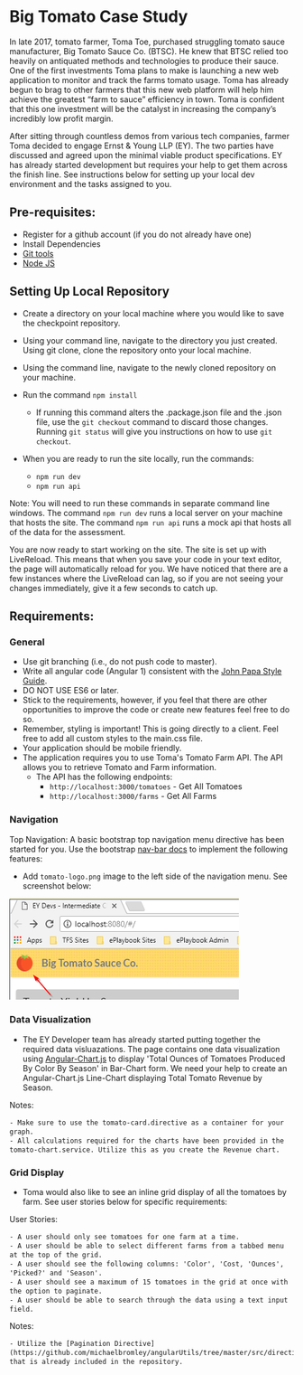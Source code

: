 # Big Tomato Case Study

In late 2017, tomato farmer, Toma Toe, purchased struggling tomato sauce manufacturer, Big Tomato Sauce Co. (BTSC). He knew that BTSC relied too heavily on antiquated methods and technologies to produce their sauce. One of the first investments Toma plans to make is launching a new web application to monitor and track the farms tomato usage. Toma has already begun to brag to other farmers that this new web platform will help him achieve the greatest “farm to sauce” efficiency in town. Toma is confident that this one investment will be the catalyst in increasing the company’s incredibly low profit margin.

After sitting through countless demos from various tech companies, farmer Toma decided to engage Ernst & Young LLP (EY). The two parties have discussed and agreed upon the minimal viable product specifications. EY has already started development but requires your help to get them across the finish line. See instructions below for setting up your local dev environment and the tasks assigned to you. 
 
## Pre-requisites:
  - Register for a  github account (if you do not already have one)
  - Install Dependencies 
  - [Git tools](http://msysgit.github.io/)
  - [Node JS](https://nodejs.org/en/)

## Setting Up Local Repository

  - Create a directory on your local machine where you would like to save the checkpoint repository. 

  - Using your command line, navigate to the directory you just created. Using git clone, clone the repository onto your local machine. 

  - Using the command line, navigate to the newly cloned repository on your machine.

  - Run the command ```npm install```
    - If running this command alters the .package.json file and the .json file, use the ```git checkout``` command to discard those changes. Running ```git status``` will give you instructions on how to use ```git checkout```.

  - When you are ready to run the site locally, run the commands:
	  - ```npm run dev``` 
	  - ```npm run api```

Note: You will need to run these commands in separate command line windows. The command ```npm run dev``` runs a local server on your machine that hosts the site. The command ```npm run api``` runs a mock api that hosts all of the data for the assessment.  

You are now ready to start working on the site. The site is set up with LiveReload. This means that when you save your code in your text editor, the page will automatically reload for you. We have noticed that there are a few instances where the LiveReload can lag, so if you are not seeing your changes immediately, give it a few seconds to catch up. 

## Requirements: 

### General

  - Use git branching (i.e., do not push code to master).
  - Write all angular code (Angular 1) consistent with the [John Papa Style Guide](https://github.com/johnpapa/angular-styleguide/blob/master/a1/README.md).
  - DO NOT USE ES6 or later. 
  - Stick to the requirements, however, if you feel that there are other opportunities to improve the code or create new features feel free to do so. 
  - Remember, styling is important! This is going directly to a client. Feel free to add all custom styles to the main.css file.
  - Your application should be mobile friendly. 
  - The application requires you to use Toma's Tomato Farm API. The API allows you to retrieve Tomato and Farm information. 
    - The API has the following endpoints:
      - `http://localhost:3000/tomatoes` - Get All Tomatoes
      - `http://localhost:3000/farms` - Get All Farms

### Navigation

Top Navigation: A basic bootstrap top navigation menu directive has been started for you. Use the bootstrap [nav-bar docs](https://getbootstrap.com/docs/3.3/components/#navbar) to implement the following features:
  - Add ```tomato-logo.png``` image to the left side of the navigation menu. See screenshot below:
  
   ![nav-logo](https://github.com/eydevsupport/intermediate-checkpoint/blob/master/app/assets/images/readme-images/top_nav_logo.png)

### Data Visualization

  - The EY Developer team has already started putting together the required data visluazations. The page contains one data visualization using [Angular-Chart.js](http://jtblin.github.io/angular-chart.js/) to display 'Total Ounces of Tomatoes Produced By Color By Season' in Bar-Chart form. We need your help to create an Angular-Chart.js Line-Chart displaying Total Tomato Revenue by Season. 

  Notes: 
  
    - Make sure to use the tomato-card.directive as a container for your graph.
    - All calculations required for the charts have been provided in the tomato-chart.service. Utilize this as you create the Revenue chart. 

### Grid Display

  - Toma would also like to see an inline grid display of all the tomatoes by farm. See user stories below for specific requirements:

  User Stories:

    - A user should only see tomatoes for one farm at a time.
    - A user should be able to select different farms from a tabbed menu at the top of the grid.
    - A user should see the following columns: 'Color', 'Cost, 'Ounces', 'Picked?' and 'Season'.
    - A user should see a maximum of 15 tomatoes in the grid at once with the option to paginate.
    - A user should be able to search through the data using a text input field.

  Notes: 

    - Utilize the [Pagination Directive](https://github.com/michaelbromley/angularUtils/tree/master/src/directives/pagination) that is already included in the repository.